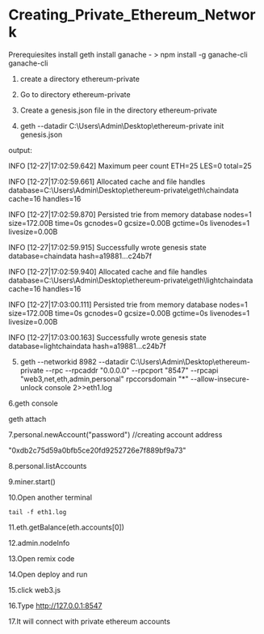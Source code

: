 # Creating_Private_Ethereum_Network

Prerequiesites
install geth
install ganache - >    npm install -g ganache-cli
		       ganache-cli

1. create a directory ethereum-private

2. Go to directory ethereum-private

3. Create a genesis.json file in the directory ethereum-private

4. geth --datadir C:\Users\Admin\Desktop\ethereum-private init genesis.json

output:

INFO [12-27|17:02:59.642] Maximum peer count                       ETH=25 LES=0 total=25

INFO [12-27|17:02:59.661] Allocated cache and file handles         database=C:\\Users\\Admin\\Desktop\\ethereum-private\\geth\\chaindata cache=16 handles=16

INFO [12-27|17:02:59.870] Persisted trie from memory database      nodes=1 size=172.00B time=0s gcnodes=0 gcsize=0.00B gctime=0s livenodes=1 livesize=0.00B

INFO [12-27|17:02:59.915] Successfully wrote genesis state         database=chaindata                                                    hash=a19881…c24b7f

INFO [12-27|17:02:59.940] Allocated cache and file handles         database=C:\\Users\\Admin\\Desktop\\ethereum-private\\geth\\lightchaindata cache=16 handles=16

INFO [12-27|17:03:00.111] Persisted trie from memory database      nodes=1 size=172.00B time=0s gcnodes=0 gcsize=0.00B gctime=0s livenodes=1 livesize=0.00B

INFO [12-27|17:03:00.163] Successfully wrote genesis state         database=lightchaindata                                                    hash=a19881…c24b7f


5. geth --networkid 8982 --datadir C:\Users\Admin\Desktop\ethereum-private --rpc --rpcaddr "0.0.0.0" --rpcport "8547" --rpcapi "web3,net,eth,admin,personal" rpccorsdomain "*" --allow-insecure-unlock console 2>>eth1.log

6.geth console

  geth attach
  
7.personal.newAccount("password")		//creating account address

"0xdb2c75d59a0bfb5ce20fd9252726e7f889bf9a73"

8.personal.listAccounts

9.miner.start()

10.Open another terminal 

	tail -f eth1.log
  
11.eth.getBalance(eth.accounts[0])

12.admin.nodeInfo

13.Open remix code

14.Open deploy and run

15.click web3.js

16.Type http://127.0.0.1:8547

17.It will connect with private ethereum accounts
  
  
